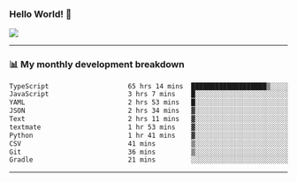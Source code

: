### Hello World! 👋

<a>
  <img align="center" src="https://github-readme-stats.vercel.app/api?username=megatunger&count_private=true&include_all_commits=true&bg_color=30,56CCF2,2F80ED&title_color=fff&text_color=fff" />
</a>

------
### 📊 My monthly development breakdown

<!--START_SECTION:waka-->

```txt
TypeScript                    65 hrs 14 mins  ███████████████████▒░░░░░   77.59 %
JavaScript                    3 hrs 7 mins    █░░░░░░░░░░░░░░░░░░░░░░░░   03.72 %
YAML                          2 hrs 53 mins   █░░░░░░░░░░░░░░░░░░░░░░░░   03.43 %
JSON                          2 hrs 34 mins   ▓░░░░░░░░░░░░░░░░░░░░░░░░   03.06 %
Text                          2 hrs 11 mins   ▓░░░░░░░░░░░░░░░░░░░░░░░░   02.60 %
textmate                      1 hr 53 mins    ▓░░░░░░░░░░░░░░░░░░░░░░░░   02.25 %
Python                        1 hr 41 mins    ▓░░░░░░░░░░░░░░░░░░░░░░░░   02.02 %
CSV                           41 mins         ▒░░░░░░░░░░░░░░░░░░░░░░░░   00.83 %
Git                           36 mins         ▒░░░░░░░░░░░░░░░░░░░░░░░░   00.73 %
Gradle                        21 mins         ░░░░░░░░░░░░░░░░░░░░░░░░░   00.43 %
```

<!--END_SECTION:waka-->

------
